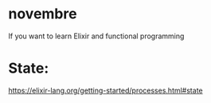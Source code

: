 # novembre

If you want to learn Elixir and functional programming


# State:
https://elixir-lang.org/getting-started/processes.html#state
